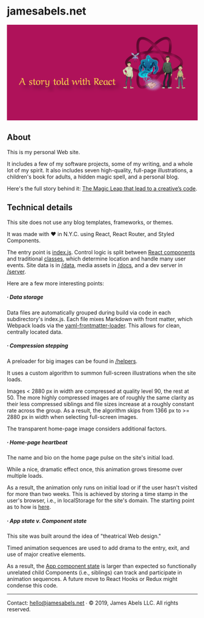 # jamesabels.net

![cover image](cover-img.png)

## About

This is my personal Web site. 

It includes a few of my software projects, some of my writing, and a whole lot of my spirit. It also includes seven high-quality, full-page illustrations, a children's book for adults, a hidden magic spell, and a personal blog. 

Here's the full story behind it: [The Magic Leap that lead to a creative’s code](www.google.com).

## Technical details

This site does not use any blog templates, frameworks, or themes.

It was made with ♥️ in N.Y.C. using React, React Router, and Styled Components. 

The entry point is [index.js](https://github.com/abelsj60/jamesabels.net/blob/master/app/index.js). Control logic is split between [React components](https://github.com/abelsj60/jamesabels.net/tree/master/app) and traditional [classes](https://github.com/abelsj60/jamesabels.net/tree/master/app/classes), which determine location and handle many user events. Site data is in [/data](https://github.com/abelsj60/jamesabels.net/tree/master/app/data), media assets in [/docs](https://github.com/abelsj60/jamesabels.net/tree/master/docs), and a dev server in [/server](https://github.com/abelsj60/jamesabels.net/tree/master/server).

Here are a few more interesting points:

##### ∙ Data storage

Data files are automatically grouped during build via code in each subdirectory's index.js. Each file mixes Markdown with front matter, which Webpack loads via the [yaml-frontmatter-loader](https://www.npmjs.com/package/yaml-frontmatter-loader). This allows for clean, centrally located data.

##### ∙ Compression stepping

A preloader for big images can be found in [/helpers](https://github.com/abelsj60/jamesabels.net/blob/master/app/helpers/preloadBigImages.js). 

It uses a custom algorithm to summon full-screen illustrations when the site loads. 

Images < 2880 px in width are compressed at quality level 90, the rest at 50. The more highly compressed images are of roughly the same clarity as their less compressed siblings and file sizes increase at a roughly constant rate across the group. As a result, the algorithm skips from 1366 px to >= 2880 px in width when selecting full-screen images. 

The transparent home-page image considers additional factors.

##### ∙ Home-page heartbeat

The name and bio on the home page pulse on the site's initial load. 

While a nice, dramatic effect once, this animation grows tiresome over multiple loads. 

As a result, the animation only runs on initial load or if the user hasn't visited for more than two weeks. This is achieved by storing a time stamp in the user's browser, i.e., in localStorage for the site's domain. The starting point as to how is [here](https://github.com/abelsj60/jamesabels.net/blob/master/app/App.jsx#L242).

##### ∙ App state v. Component state

This site was built around the idea of "theatrical Web design."

Timed animation sequences are used to add drama to the entry, exit, and use of major creative elements.  

As a result, the [App component state](https://github.com/abelsj60/jamesabels.net/blob/master/app/App.jsx#L295) is larger than expected so functionally unrelated child Components (i.e., siblings) can track and participate in animation sequences. A future move to React Hooks or Redux might condense this code.

---

Contact: hello@jamesabels.net ∙ © 2019, James Abels LLC. All rights reserved.